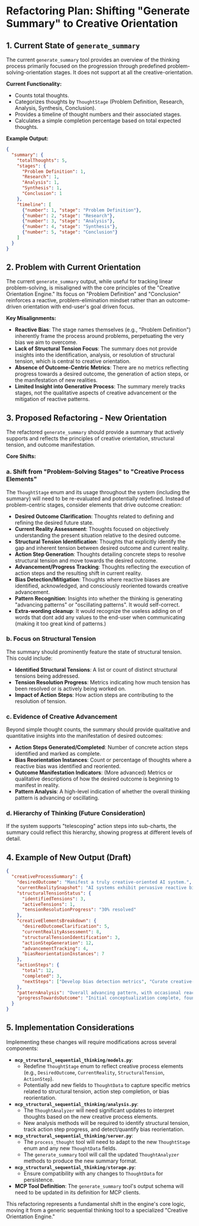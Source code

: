 # Refactoring Plan: Shifting "Generate Summary" to Creative Orientation

## 1. Current State of `generate_summary`

The current `generate_summary` tool provides an overview of the thinking process primarily focused on the progression through predefined problem-solving-orientation stages. It does not support at all the creative-orientation.

**Current Functionality:**
- Counts total thoughts.
- Categorizes thoughts by `ThoughtStage` (Problem Definition, Research, Analysis, Synthesis, Conclusion).
- Provides a timeline of thought numbers and their associated stages.
- Calculates a simple completion percentage based on total expected thoughts.

**Example Output:**

```json
{
  "summary": {
    "totalThoughts": 5,
    "stages": {
      "Problem Definition": 1,
      "Research": 1,
      "Analysis": 1,
      "Synthesis": 1,
      "Conclusion": 1
    },
    "timeline": [
      {"number": 1, "stage": "Problem Definition"},
      {"number": 2, "stage": "Research"},
      {"number": 3, "stage": "Analysis"},
      {"number": 4, "stage": "Synthesis"},
      {"number": 5, "stage": "Conclusion"}
    ]
  }
}
```

## 2. Problem with Current Orientation

The current `generate_summary` output, while useful for tracking linear problem-solving, is misaligned with the core principles of the "Creative Orientation Engine." Its focus on "Problem Definition" and "Conclusion" reinforces a reactive, problem-elimination mindset rather than an outcome-driven orientation with end-user's goal driven focus.

**Key Misalignments:**
- **Reactive Bias**: The stage names themselves (e.g., "Problem Definition") inherently frame the process around problems, perpetuating the very bias we aim to overcome.
- **Lack of Structural Tension Focus**: The summary does not provide insights into the identification, analysis, or resolution of structural tension, which is central to creative orientation.
- **Absence of Outcome-Centric Metrics**: There are no metrics reflecting progress towards a desired outcome, the generation of action steps, or the manifestation of new realities.
- **Limited Insight into Generative Process**: The summary merely tracks stages, not the qualitative aspects of creative advancement or the mitigation of reactive patterns.

## 3. Proposed Refactoring - New Orientation

The refactored `generate_summary` should provide a summary that actively supports and reflects the principles of creative orientation, structural tension, and outcome manifestation.

**Core Shifts:**

### a. Shift from "Problem-Solving Stages" to "Creative Process Elements"

The `ThoughtStage` enum and its usage throughout the system (including the summary) will need to be re-evaluated and potentially redefined. Instead of problem-centric stages, consider elements that drive outcome creation:

-   **Desired Outcome Clarification**: Thoughts related to defining and refining the desired future state.
-   **Current Reality Assessment**: Thoughts focused on objectively understanding the present situation relative to the desired outcome.
-   **Structural Tension Identification**: Thoughts that explicitly identify the gap and inherent tension between desired outcome and current reality.
-   **Action Step Generation**: Thoughts detailing concrete steps to resolve structural tension and move towards the desired outcome.
-   **Advancement/Progress Tracking**: Thoughts reflecting the execution of action steps and the resulting shift in current reality.
-   **Bias Detection/Mitigation**: Thoughts where reactive biases are identified, acknowledged, and consciously reoriented towards creative advancement.
-   **Pattern Recognition**: Insights into whether the thinking is generating "advancing patterns" or "oscillating patterns". It would self-correct.
-   **Extra-wording cleanup**: It would recognize the useless adding on of words that dont add any values to the end-user when communicating (making it too great kind of patterns.)

### b. Focus on Structural Tension

The summary should prominently feature the state of structural tension. This could include:

-   **Identified Structural Tensions**: A list or count of distinct structural tensions being addressed.
-   **Tension Resolution Progress**: Metrics indicating how much tension has been resolved or is actively being worked on.
-   **Impact of Action Steps**: How action steps are contributing to the resolution of tension.

### c. Evidence of Creative Advancement

Beyond simple thought counts, the summary should provide qualitative and quantitative insights into the manifestation of desired outcomes:

-   **Action Steps Generated/Completed**: Number of concrete action steps identified and marked as complete.
-   **Bias Reorientation Instances**: Count or percentage of thoughts where a reactive bias was identified and reoriented.
-   **Outcome Manifestation Indicators**: (More advanced) Metrics or qualitative descriptions of how the desired outcome is beginning to manifest in reality.
-   **Pattern Analysis**: A high-level indication of whether the overall thinking pattern is advancing or oscillating.

### d. Hierarchy of Thinking (Future Consideration)

If the system supports "telescoping" action steps into sub-charts, the summary could reflect this hierarchy, showing progress at different levels of detail.

## 4. Example of New Output (Draft)

```json
{
  "creativeProcessSummary": {
    "desiredOutcome": "Manifest a truly creative-oriented AI system.",
    "currentRealitySnapshot": "AI systems exhibit pervasive reactive bias.",
    "structuralTensionStatus": {
      "identifiedTensions": 3,
      "activeTensions": 1,
      "tensionResolutionProgress": "30% resolved"
    },
    "creativeElementsBreakdown": {
      "desiredOutcomeClarification": 5,
      "currentRealityAssessment": 8,
      "structuralTensionIdentification": 3,
      "actionStepGeneration": 12,
      "advancementTracking": 4,
      "biasReorientationInstances": 7
    },
    "actionSteps": {
      "total": 12,
      "completed": 3,
      "nextSteps": ["Develop bias detection metrics", "Curate creative-oriented dataset"]
    },
    "patternAnalysis": "Overall advancing pattern, with occasional reactive oscillations.",
    "progressTowardsOutcome": "Initial conceptualization complete, foundational research underway."
  }
}
```

## 5. Implementation Considerations

Implementing these changes will require modifications across several components:

-   **`mcp_structural_sequential_thinking/models.py`**:
    -   Redefine `ThoughtStage` enum to reflect creative process elements (e.g., `DesiredOutcome`, `CurrentReality`, `StructuralTension`, `ActionStep`).
    -   Potentially add new fields to `ThoughtData` to capture specific metrics related to structural tension, action step completion, or bias reorientation.
-   **`mcp_structural_sequential_thinking/analysis.py`**:
    -   The `ThoughtAnalyzer` will need significant updates to interpret thoughts based on the new creative process elements.
    -   New analysis methods will be required to identify structural tension, track action step progress, and detect/quantify bias reorientation.
-   **`mcp_structural_sequential_thinking/server.py`**:
    -   The `process_thought` tool will need to adapt to the new `ThoughtStage` enum and any new `ThoughtData` fields.
    -   The `generate_summary` tool will call the updated `ThoughtAnalyzer` methods to produce the new summary format.
-   **`mcp_structural_sequential_thinking/storage.py`**:
    -   Ensure compatibility with any changes to `ThoughtData` for persistence.
-   **MCP Tool Definition**: The `generate_summary` tool's output schema will need to be updated in its definition for MCP clients.

This refactoring represents a fundamental shift in the engine's core logic, moving it from a generic sequential thinking tool to a specialized "Creative Orientation Engine."
